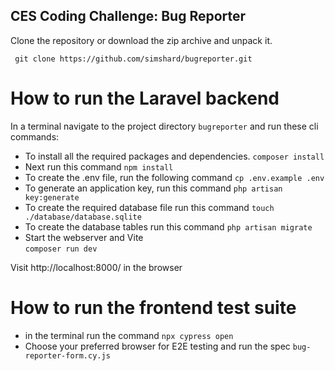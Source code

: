 ## CES Coding Challenge: Bug Reporter

Clone the repository or download the zip archive and unpack it.

  ` git clone https://github.com/simshard/bugreporter.git`

 # How to run the Laravel backend

 In  a terminal navigate to the project directory `bugreporter` and run these cli commands: 

 - To install all the required packages and dependencies. 
   `composer install`
 - Next run this command 
    `npm install`
 - To create the .env file, run the following command
    `cp .env.example .env`
 - To generate an application key, run this command
    `php artisan key:generate`
 - To create the required database file run this command
    `touch ./database/database.sqlite`
 - To create the database tables run this command
    `php artisan migrate`
 - Start the webserver and Vite    
    `composer run dev`

Visit http://localhost:8000/ in the browser

# How to run the frontend test suite

 - in the terminal run the command 
    `npx cypress open`
 - Choose your preferred browser for E2E testing and run the spec `bug-reporter-form.cy.js`

